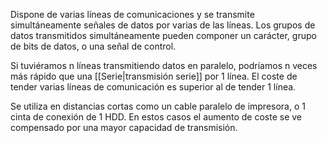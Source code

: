 Dispone de varias líneas de comunicaciones y se transmite simultáneamente señales de datos por varias de las líneas. Los grupos de datos transmitidos simultáneamente pueden
componer un carácter, grupo de bits de datos, o una señal de control.

Si tuviéramos n líneas transmitiendo datos en paralelo, podríamos n veces más rápido que una [[Serie|transmisión serie]] por 1 línea. El coste de tender varias líneas de comunicación es superior al de tender 1 línea.

Se utiliza en distancias cortas como un cable paralelo de impresora, o 1 cinta de conexión de 1 HDD. En estos casos el aumento de coste se ve compensado por una mayor capacidad de transmisión.